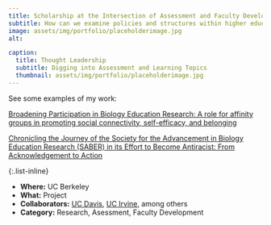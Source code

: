 ```yaml
---
title: Scholarship at the Intersection of Assessment and Faculty Development
subtitle: How can we examine policies and structures within higher education that contribute to inequities?
image: assets/img/portfolio/placeholderimage.jpg
alt: 

caption:
  title: Thought Leadership
  subtitle: Digging into Assessment and Learning Topics
  thumbnail: assets/img/portfolio/placeholderimage.jpg
---
```


See some examples of my work:

[Broadening Participation in Biology Education Research: A role for affinity groups in promoting social connectivity, self-efficacy, and belonging](https://www.lifescied.org/doi/full/10.1187/cbe.23-01-0004)

[Chronicling the Journey of the Society for the Advancement in Biology Education Research (SABER) in its Effort to Become Antiracist: From Acknowledgement to Action](https://www.frontiersin.org/articles/10.3389/feduc.2021.780401/full)

{:.list-inline}
- **Where:** UC Berkeley
- **What:** Project
- **Collaborators:** [UC Davis](https://assessment.ucdavis.edu/), [UC Irvine](https://dtei.uci.edu/), among others
- **Category:** Research, Asessment, Faculty Development

